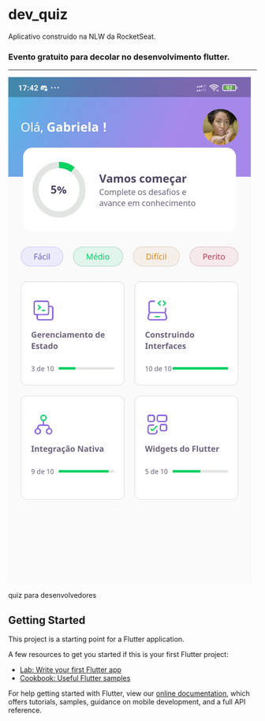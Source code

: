 # dev_quiz
 Aplicativo construído na NLW da RocketSeat.
 
 ### Evento gratuito para decolar no desenvolvimento flutter.
 ***
 
 ![ImageAppp](https://github.com/CledilsonWisp/dev_quiz/blob/main/imageapp.jpg)
 

quiz para desenvolvedores

## Getting Started

This project is a starting point for a Flutter application.

A few resources to get you started if this is your first Flutter project:

- [Lab: Write your first Flutter app](https://flutter.dev/docs/get-started/codelab)
- [Cookbook: Useful Flutter samples](https://flutter.dev/docs/cookbook)

For help getting started with Flutter, view our
[online documentation](https://flutter.dev/docs), which offers tutorials,
samples, guidance on mobile development, and a full API reference.
